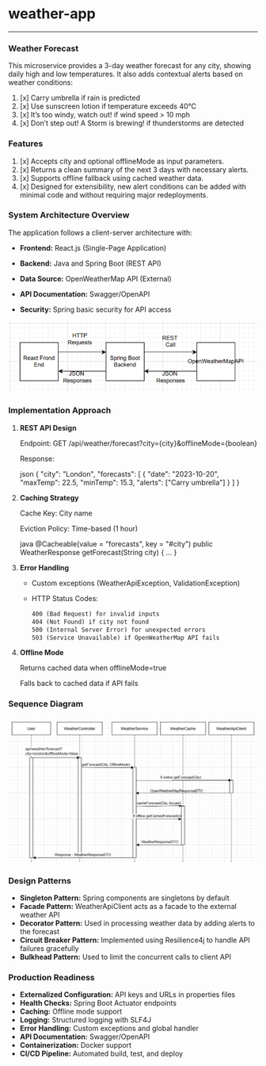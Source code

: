 # weather-app
----------

### **Weather Forecast**

This microservice provides a 3-day weather forecast for any city, showing daily high and low temperatures. It also adds
contextual alerts based on weather conditions:

1. [x] Carry umbrella if rain is predicted
2. [x] Use sunscreen lotion if temperature exceeds 40°C
3. [x] It’s too windy, watch out! if wind speed > 10 mph
4. [x] Don’t step out! A Storm is brewing! if thunderstorms are detected

### **Features**

1. [x] Accepts city and optional offlineMode as input parameters.
2. [x] Returns a clean summary of the next 3 days with necessary alerts.
3. [x] Supports offline fallback using cached weather data.
4. [x] Designed for extensibility, new alert conditions can be added with minimal code and without requiring major
   redeployments.

### **System Architecture Overview**

The application follows a client-server architecture with:

* **Frontend:** React.js (Single-Page Application)

* **Backend:** Java and Spring Boot (REST API)

* **Data Source:** OpenWeatherMap API (External)

* **API Documentation:** Swagger/OpenAPI

* **Security:** Spring basic security for API access

![img_1.png](img_1.png)

### **Implementation Approach**

1. **REST API Design**

   Endpoint: GET /api/weather/forecast?city={city}&offlineMode={boolean}

   Response:

   json
   {
   "city": "London",
   "forecasts": [
   {
   "date": "2023-10-20",
   "maxTemp": 22.5,
   "minTemp": 15.3,
   "alerts": ["Carry umbrella"]
   }
   ]
   }

2. **Caching Strategy**

   Cache Key: City name

   Eviction Policy: Time-based (1 hour)

   java
   @Cacheable(value = "forecasts", key = "#city")
   public WeatherResponse getForecast(String city) { ... }

3. **Error Handling**

    * Custom exceptions (WeatherApiException, ValidationException)

    * HTTP Status Codes:

          400 (Bad Request) for invalid inputs
          404 (Not Found) if city not found
          500 (Internal Server Error) for unexpected errors
          503 (Service Unavailable) if OpenWeatherMap API fails

4. **Offline Mode**

   Returns cached data when offlineMode=true

   Falls back to cached data if API fails

### **Sequence Diagram**

![img.png](img.png)

### **Design Patterns**

* **Singleton Pattern:** Spring components are singletons by default
* **Facade Pattern:** WeatherApiClient acts as a facade to the external weather API
* **Decorator Pattern:** Used in processing weather data by adding alerts to the forecast
* **Circuit Breaker Pattern:** Implemented using Resilience4j to handle API failures gracefully
* **Bulkhead Pattern:** Used to limit the concurrent calls to client API

### **Production Readiness**

* **Externalized Configuration:** API keys and URLs in properties files
* **Health Checks:** Spring Boot Actuator endpoints
* **Caching:** Offline mode support
* **Logging:** Structured logging with SLF4J
* **Error Handling:** Custom exceptions and global handler
* **API Documentation:** Swagger/OpenAPI
* **Containerization:** Docker support
* **CI/CD Pipeline:** Automated build, test, and deploy